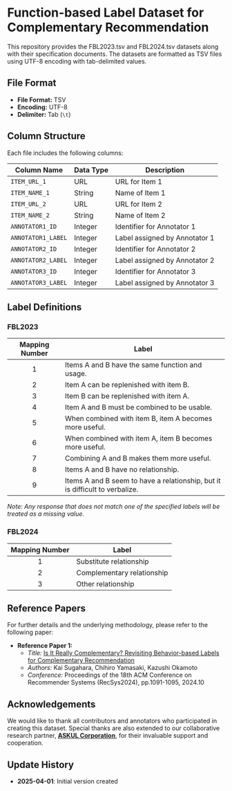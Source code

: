 # Function-based Label Dataset for Complementary Recommendation

This repository provides the FBL2023.tsv and FBL2024.tsv datasets along with their specification documents. The datasets are formatted as TSV files using UTF-8 encoding with tab-delimited values.

## File Format

- **File Format:** TSV
- **Encoding:** UTF-8
- **Delimiter:** Tab (`\t`)

## Column Structure

Each file includes the following columns:

| Column Name        | Data Type | Description                   |
| ------------------ | --------- | ----------------------------- |
| `ITEM_URL_1`       | URL       | URL for Item 1                |
| `ITEM_NAME_1`      | String    | Name of Item 1                |
| `ITEM_URL_2`       | URL       | URL for Item 2                |
| `ITEM_NAME_2`      | String    | Name of Item 2                |
| `ANNOTATOR1_ID`    | Integer   | Identifier for Annotator 1    |
| `ANNOTATOR1_LABEL` | Integer   | Label assigned by Annotator 1 |
| `ANNOTATOR2_ID`    | Integer   | Identifier for Annotator 2    |
| `ANNOTATOR2_LABEL` | Integer   | Label assigned by Annotator 2 |
| `ANNOTATOR3_ID`    | Integer   | Identifier for Annotator 3    |
| `ANNOTATOR3_LABEL` | Integer   | Label assigned by Annotator 3 |

## Label Definitions

### FBL2023

| Mapping Number | Label |
| :--------------: | ----- |
| 1  | Items A and B have the same function and usage. |
| 2  | Item A can be replenished with item B. |
| 3  | Item B can be replenished with item A. |
| 4  | Item A and B must be combined to be usable. |
| 5  | When combined with item B, item A becomes more useful. |
| 6  | When combined with item A, item B becomes more useful. |
| 7  | Combining A and B makes them more useful. |
| 8  | Items A and B have no relationship. |
| 9  | Items A and B seem to have a relationship, but it is difficult to verbalize. |

*Note: Any response that does not match one of the specified labels will be treated as a missing value.*


### FBL2024

| Mapping Number  | Label |
| :-------------: | ----- |
| 1 | Substitute relationship  |
| 2 | Complementary relationship |
| 3 | Other relationship         |

## Reference Papers

For further details and the underlying methodology, please refer to the following paper:

- **Reference Paper 1:**
  - *Title:* [Is It Really Complementary? Revisiting Behavior-based Labels for Complementary Recommendation](https://doi.org/10.1145/3640457.3691705)
  - *Authors:* Kai Sugahara, Chihiro Yamasaki, Kazushi Okamoto
  - *Conference:* Proceedings of the 18th ACM Conference on Recommender Systems (RecSys2024), pp.1091-1095, 2024.10

## Acknowledgements

We would like to thank all contributors and annotators who participated in creating this dataset. Special thanks are also extended to our collaborative research partner, [**ASKUL Corporation**](https://www.askul.co.jp/corp/english/), for their invaluable support and cooperation.

## Update History

- **2025-04-01**: Initial version created

